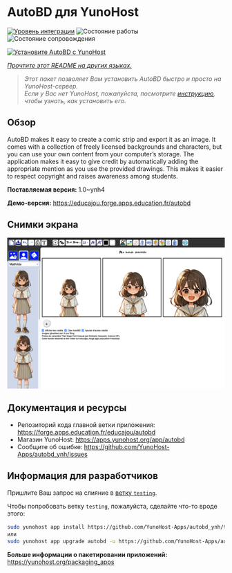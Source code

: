<!--
Важно: этот README был автоматически сгенерирован <https://github.com/YunoHost/apps/tree/master/tools/readme_generator>
Он НЕ ДОЛЖЕН редактироваться вручную.
-->

# AutoBD для YunoHost

[![Уровень интеграции](https://apps.yunohost.org/badge/integration/autobd)](https://ci-apps.yunohost.org/ci/apps/autobd/)
![Состояние работы](https://apps.yunohost.org/badge/state/autobd)
![Состояние сопровождения](https://apps.yunohost.org/badge/maintained/autobd)

[![Установите AutoBD с YunoHost](https://install-app.yunohost.org/install-with-yunohost.svg)](https://install-app.yunohost.org/?app=autobd)

*[Прочтите этот README на других языках.](./ALL_README.md)*

> *Этот пакет позволяет Вам установить AutoBD быстро и просто на YunoHost-сервер.*  
> *Если у Вас нет YunoHost, пожалуйста, посмотрите [инструкцию](https://yunohost.org/install), чтобы узнать, как установить его.*

## Обзор

AutoBD makes it easy to create a comic strip and export it as an image. It comes with a collection of freely licensed backgrounds and characters, but you can use your own content from your computer’s storage. The application makes it easy to give credit by automatically adding the appropriate mention as you use the provided drawings. This makes it easier to respect copyright and raises awareness among students.


**Поставляемая версия:** 1.0~ynh4

**Демо-версия:** <https://educajou.forge.apps.education.fr/autobd>

## Снимки экрана

![Снимок экрана AutoBD](./doc/screenshots/screenshot.png)

## Документация и ресурсы

- Репозиторий кода главной ветки приложения: <https://forge.apps.education.fr/educajou/autobd>
- Магазин YunoHost: <https://apps.yunohost.org/app/autobd>
- Сообщите об ошибке: <https://github.com/YunoHost-Apps/autobd_ynh/issues>

## Информация для разработчиков

Пришлите Ваш запрос на слияние в [ветку `testing`](https://github.com/YunoHost-Apps/autobd_ynh/tree/testing).

Чтобы попробовать ветку `testing`, пожалуйста, сделайте что-то вроде этого:

```bash
sudo yunohost app install https://github.com/YunoHost-Apps/autobd_ynh/tree/testing --debug
или
sudo yunohost app upgrade autobd -u https://github.com/YunoHost-Apps/autobd_ynh/tree/testing --debug
```

**Больше информации о пакетировании приложений:** <https://yunohost.org/packaging_apps>
